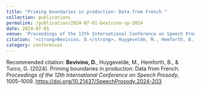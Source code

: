 ```yaml
---
title: "Priming boundaries in production: Data from French "
collection: publications
permalink: /publication/2024-07-01-bevivino-sp-2024
date: 2024-07-01
venue: 'Proceedings of the 12th International Conference on Speech Prosody'
citation: '<strong>Bevivino, D.</strong>, Huygevelde, M., Hemforth, B., &amp; Turco, G. (2024). Priming boundaries in production: Data from French. <em>Proceedings of the 12th International Conference on Speech Prosody</em>, 1005&ndash;1009. <a href=&quot;https://doi.org/10.21437/SpeechProsody.2024-203&quot;>https://doi.org/10.21437/SpeechProsody.2024-203</a>'
category: conferences
---
```

Recommended citation: <strong>Bevivino, D.</strong>, Huygevelde, M., Hemforth, B., & Turco, G. (2024). Priming boundaries in production: Data from French. <em>Proceedings of the 12th International Conference on Speech Prosody</em>, 1005–1009. <a href="https://doi.org/10.21437/SpeechProsody.2024-203">https://doi.org/10.21437/SpeechProsody.2024-203</a>